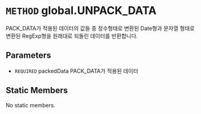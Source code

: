 # `METHOD` global.UNPACK_DATA
PACK_DATA가 적용된 데이터의 값들 중 정수형태로 변환된 Date형과 문자열 형태로 변환된 RegExp형을 원래대로 되돌린 데이터를 반환합니다.

## Parameters
* `REQUIRED` packedData	PACK_DATA가  적용된 데이터

## Static Members
No static members.
